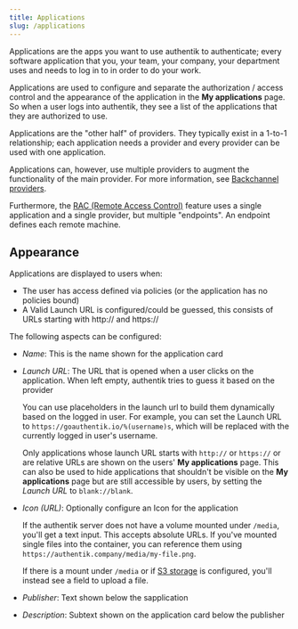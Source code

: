 ```yaml
---
title: Applications
slug: /applications
---
```


Applications are the apps you want to use authentik to authenticate; every software application that you, your team, your company, your department uses and needs to log in to in order to do your work.

Applications are used to configure and separate the authorization / access control and the appearance of the application in the **My applications** page. So when a user logs into authentik, they see a list of the applications that they are authorized to use.

Applications are the "other half" of providers. They typically exist in a 1-to-1 relationship; each application needs a provider and every provider can be used with one application.

Applications can, however, use multiple providers to augment the functionality of the main provider. For more information, see [Backchannel providers](./manage_apps.md#backchannel-providers).

Furthermore, the [RAC (Remote Access Control)](../providers/rac/index.md) feature uses a single application and a single provider, but multiple "endpoints". An endpoint defines each remote machine.

## Appearance

Applications are displayed to users when:

-   The user has access defined via policies (or the application has no policies bound)
-   A Valid Launch URL is configured/could be guessed, this consists of URLs starting with http:// and https://

The following aspects can be configured:

-   _Name_: This is the name shown for the application card
-   _Launch URL_: The URL that is opened when a user clicks on the application. When left empty, authentik tries to guess it based on the provider

    You can use placeholders in the launch url to build them dynamically based on the logged in user. For example, you can set the Launch URL to `https://goauthentik.io/%(username)s`, which will be replaced with the currently logged in user's username.

    Only applications whose launch URL starts with `http://` or `https://` or are relative URLs are shown on the users' **My applications** page. This can also be used to hide applications that shouldn't be visible on the **My applications** page but are still accessible by users, by setting the _Launch URL_ to `blank://blank`.

-   _Icon (URL)_: Optionally configure an Icon for the application

    If the authentik server does not have a volume mounted under `/media`, you'll get a text input. This accepts absolute URLs. If you've mounted single files into the container, you can reference them using `https://authentik.company/media/my-file.png`.

    If there is a mount under `/media` or if [S3 storage](../installation/storage-s3.md) is configured, you'll instead see a field to upload a file.

-   _Publisher_: Text shown below the sapplication
-   _Description_: Subtext shown on the application card below the publisher
